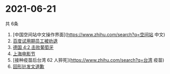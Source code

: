 # 2021-06-21
  共 6条

  <!-- BEGIN -->
  <!-- 最后更新时间:Mon Jun 21 2021 03:13:08 GMT+0000 (Coordinated Universal Time) -->
  1. [中国空间站中文操作界面](https://www.zhihu.com/search?q=空间站 中文)
1. [百度试用期员工被劝退](https://www.zhihu.com/search?q=百度员工被劝退)
1. [德国 4:2 击败葡萄牙](https://www.zhihu.com/search?q=德国队)
1. [上海电影节](https://www.zhihu.com/search?q=上海电影节)
1. [接种疫苗后台湾 62 人猝死](https://www.zhihu.com/search?q=台湾 疫苗)
1. [回形针发文道歉](https://www.zhihu.com/search?q=回形针道歉)
  <!-- END -->
  